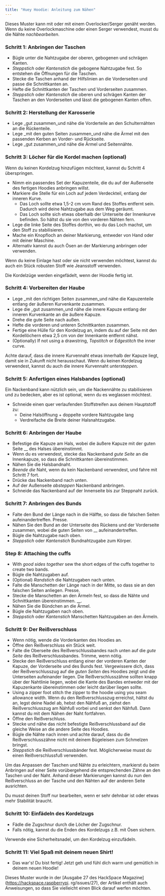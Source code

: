 ```yaml
---
title: "Huey Hoodie: Anleitung zum Nähen"
---
```


<Note>

Dieses Muster kann mit oder mit einem Overlocker/Serger genäht werden. Wenn du keine Overlockmaschine oder einen Serger verwendest, musst du die Nähte _nachbearbeiten_.

</Note>

### Schritt 1: Anbringen der Taschen

- Bügle unter die Nahtzugabe der oberen, gebogenen und schrägen Kanten.
- _Steppstich_ oder _Kantenstich_ die gebogene Nahtzugabe fest. So entstehen die Öffnungen für die Taschen.
- Stecke die Taschen anhand der Hilfslinien an die Vorderseiten und passe die Schnittkanten an.
- Hefte die Schnittkanten der Taschen und Vorderseiten zusammen.
- _Steppstich_ oder _Kantenstich_ die oberen und schrägen Kanten der Taschen an den Vorderseiten und lässt die gebogenen Kanten offen.

### Schritt 2: Herstellung der Karosserie

- Lege _gut zusammen_und nähe die Vorderteile an den Schulternähten an die Rückenteile.
- Lege _mit den guten Seiten zusammen_und nähe die Ärmel mit den passenden Kerben an Vorder- und Rückseite.
- Lege _gut zusammen_und nähe die Ärmel und Seitennähte.

### Schritt 3: Löcher für die Kordel machen (optional)

Wenn du keinen Kordelzug hinzufügen möchtest, kannst du Schritt 4 überspringen.

- Nimm ein passendes Set der Kapuzenteile, die du auf der Außenseite des fertigen Hoodies anbringen willst.
- Markiere die Stelle für ein Loch auf jedem Verdeckteil, entlang der inneren Kurve.
  - Das Loch sollte etwa 1,5-2 cm vom Rand des Stoffes entfernt sein. Dadurch wird deine Nahtzugabe aus dem Weg geräumt.
  - Das Loch sollte sich etwas oberhalb der Unterseite der Innenkurve befinden. So hältst du sie von den vorderen Nähten fern.
- Lege die linke Seite des Stoffes dorthin, wo du das Loch machst, um den Stoff zu stabilisieren.
- Mache ein Knopfloch an deiner Markierung, entweder von Hand oder mit deiner Maschine.
- Alternativ kannst du auch Ösen an der Markierung anbringen oder verwenden.

<Tip>

Wenn du keine Einlage hast oder sie nicht verwenden möchtest, kannst du auch ein Stück robusten Stoff wie Jeansstoff verwenden.

</Tip>

<Note>

Die Kordelzüge werden eingefädelt, wenn der Hoodie fertig ist.

</Note>

### Schritt 4: Vorbereiten der Haube

- Lege _mit den richtigen Seiten zusammen_und nähe die Kapuzenteile entlang der äußeren Kurvenkante zusammen.
- Lege die _gut zusammen_und nähe die innere Kapuze entlang der inneren Kurvenkante an die äußere Kapuze.
- Drehe die gute Seite nach außen.
- Hefte die vorderen und unteren Schnittkanten zusammen.
- Fertige eine Hülle für den Kordelzug an, indem du auf der Seite mit den Kordellöchern etwa 2,5 cm von der Innenkante entfernt nähst.
- (Optionally) If not using a drawstring, _Topstitch_ or _Edgestitch_ the inner curve.

<Note>

Achte darauf, dass die innere Kurvennaht etwas innerhalb der Kapuze liegt, damit sie in Zukunft nicht herausschaut.
Wenn du keinen Kordelzug verwendest, kannst du auch die innere Kurvennaht _untersteppen_.

</Note>

### Schritt 5: Anfertigen eines Halsbandes (optional)

Ein Nackenband kann nützlich sein, um die Nackennähte zu stabilisieren und zu bedecken, aber es ist optional, wenn du es weglassen möchtest.

- Schneide einen quer verlaufenden Stoffstreifen aus deinem Hauptstoff zu:
  - Deine Halsöffnung + doppelte vordere Nahtzugabe lang
  - Verdreifache die Breite deiner Halsnahtzugabe.

### Schritt 6: Anbringen der Haube

- Befestige die Kapuze am Hals, wobei die äußere Kapuze mit der guten Seite __ des Halses übereinstimmt.
- Wenn du es verwendest, stecke das Nackenband _gute Seite_ an die Innenkapuze, so dass die Schnittkanten übereinstimmen.
- Nähen Sie die Halsbandnaht.
- _Beende die_ Naht, wenn du kein Nackenband verwendest, und fahre mit Schritt 7 fort.
- Drücke das Nackenband nach unten.
- Auf der Außenseite _absteppen_ Nackenband anbringen.
- Schneide das Nackenband auf der Innenseite bis zur Steppnaht zurück.

### Schritt 7: Anbringen des Bunds

- Falte den Bund der Länge nach in die Hälfte, so dass die falschen Seiten aufeinandertreffen. Presse.
- Nähen Sie den Bund an der Unterseite des Rückens und der Vorderseite zusammen, wobei die guten Seiten von __ aufeinandertreffen.
- Bügle die Nahtzugabe nach oben.
- _Steppstich_ oder _Kantenstich_ Bundnahtzugabe zum Körper.

### Step 8: Attaching the cuffs

- With _good sides together_ sew the short edges of the cuffs together to create two bands.
- Bügle die Nahtzugaben auf.
- (Optional) _Randstich_ die Nahtzugaben nach unten.
- Falte die Manschetten der Länge nach in der Mitte, so dass sie an den falschen Seiten anliegen. Presse.
- Stecke die Manschetten an den Ärmeln fest, so dass die Nähte und Schnittkanten übereinstimmen. __.
- Nähen Sie die Bündchen an die Ärmel.
- Bügle die Nahtzugaben nach oben.
- _Steppstich_ oder _Kantenstich_ Manschetten Nahtzugaben an den Ärmeln.

### Schritt 9: Der Reißverschluss

- Wenn nötig, wende die Vorderkanten des Hoodies an.
- Öffne den Reißverschluss ein Stück weit.
- Falte die Oberseite des Reißverschlussbandes nach unten auf die _gute Seite_ des Reißverschlussbandes. Trimme, wenn nötig.
- Stecke den Reißverschluss entlang einer der vorderen Kanten der Kapuze, der Vorderseite und des Bunds fest. Vergewissere dich, dass der Reißverschlusszug auf die _guten Seiten_ des Hoodies zeigt und die Unterseiten aufeinander liegen. Die Reißverschlusszähne sollten knapp über der Nahtlinie liegen, wobei die Kante des Bandes entweder mit der Kapuzenkante übereinstimmen oder leicht darüber liegen sollte.
- Using a zipper foot stitch the zipper to the hoodie using you seam allowance width. Wenn du den Reißverschlusszug erreichst, hältst du an, legst deine Nadel ab, hebst den Nähfuß an, ziehst den Reißverschlusszug am Nähfuß vorbei und senkst den Nähfuß. Dann kannst du mit dem Nähen der Naht fortfahren.
- Öffne den Reißverschluss.
- Stecke und nähe das nicht befestigte Reißverschlussband auf die gleiche Weise an die andere Seite des Hoodies.
- Bügle die Nähte nach innen und achte darauf, dass du die Reißverschlusszähne nicht mit deinem Bügeleisen zum Schmelzen bringst.
- _Steppstich_ die Reißverschlussbänder fest. Möglicherweise musst du einen Reißverschlussfuß verwenden.

<Tip>

Um das Anpassen der Taschen und Nähte zu erleichtern, markierst du beim Anbringen auf einer Seite vorübergehend die entsprechenden Zähne an den Taschen und der Naht. Anhand dieser Markierungen kannst du nun den Reißverschluss an der Tasche und den Nähten auf der anderen Seite ausrichten.

</Tip>

<Note>

Du musst deinen Stoff nur bearbeiten, wenn er sehr dehnbar ist oder etwas mehr Stabilität braucht.

</Note>

### Schritt 10: Einfädeln des Kordelzugs

- Fädle die Zugschnur durch die Löcher der Zugschnur.
- Falls nötig, kannst du die Enden des Kordelzugs z.B. mit Ösen sichern.

<Tip>

Verwende eine Sicherheitsnadel, um den Kordelzug einzufädeln.

</Tip>

### Schritt 11: Viel Spaß mit deinem neuen Shirt!

- Das war's! Du bist fertig! Jetzt geh und fühl dich warm und gemütlich in deinem neuen Hoodie!

<Note>

Dieses Muster wurde in der [Ausgabe 27 des HackSpace Magazine](https://hackspace.raspberrypi. rg/issues/27),
der Artikel enthält auch Anweisungen, so dass Sie vielleicht einen Blick darauf werfen möchten.

</Note>
